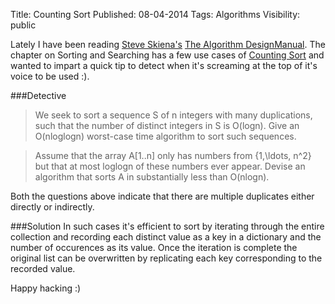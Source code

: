 Title: Counting Sort
Published: 08-04-2014
Tags: Algorithms
Visibility: public

Lately I have been reading [Steve Skiena's](http://en.wikipedia.org/wiki/Steven_Skiena)
[The Algorithm
DesignManual](http://www.amazon.com/Algorithm-Design-Manual-Steven-Skiena/dp/1848000693).
The chapter on Sorting and Searching has a few use cases of [Counting Sort](http://en.wikipedia.org/wiki/Counting_sort) and wanted to impart a quick tip to detect when it's screaming at the top of it's voice to be used :).

###Detective

> We seek to sort a sequence S of n integers with many duplications, such that the number of distinct integers in S is O(logn). Give an O(nloglogn) worst-case time algorithm to sort such sequences.

> Assume that the array A[1..n] only has numbers from \{1,\ldots, n^2\} but that at most loglogn of these numbers ever appear. Devise an algorithm that sorts A in substantially less than O(nlogn).

Both the questions above indicate that there are multiple duplicates either directly or indirectly.

###Solution
In such cases it's efficient to sort by iterating through the entire collection
and recording each distinct value as a key in a dictionary and the number of
occurences as its value. Once the iteration is complete the original list can
be overwritten by replicating each key corresponding to the recorded value.

Happy hacking :)

